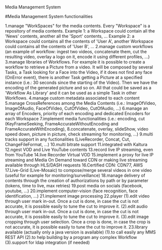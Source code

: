 Media Management System

#Media Management System functionalities

1.manage "WorkSpaces" for the media contents. Every "Workspace" is a repository of media contents. Example 1: a Workspace could contain all the 'News' contents, another all the 'Sport' contents, ... Example 2: a Workspace could contains all the contents of 'User A', another Workspace could contains all the contents of 'User B', ...
2.manage custom workflows (an example of workflow: ingest two videos, concatenate them, cut the resulting video, overlay a logo on it, encode it using different profiles, ...)
3.manage libraries of Workflows. For example it is possible to create a workflow to retrieve a Picture from a video. It will be composed by several Tasks, a Task looking for a Face into the Video, if it does not find any face (OnError event), there is another Task getting a Picture at a specified instance (i.e.: 30 seconds since the starting of the Video). Then we have the encoding of the generated picture and so on. All that could be saved as a 'Workflow As Library' and it can be used as a simple Task in other Workflows.
4.manage custom metadata associated to each content
5.manage CrossReferences among the Media Contents (i.e.: ImageOfVideo, ImageOfAudio, FaceOfVideo, CutOfVideo, CutOfAudio, ...)
6.manage an array of Encoders, priority of each encoding and dedicated Encoders for each Workspace
7.implement media functionalities (i.e.: encoding, cut (KeyFrameSeeking, FrameAccurateWithoutEncoding and FrameAccurateWithEncoding),
8.concatenate, overlay, slideShow, video speed down, picture in picture, check streaming for monitoring, ...)
9.multi tracks support in any fuctionalities (LiveRecorder, Concat, Cut, ChangeFileFormat, ...)
10.multi bitrate support
11.integrated with Kaltura
12.ngest VOD and Live YouTube contents
13.record live IP streaming, even from YouTube
14.live Recorder Virtual VOD
15.implement a proxy for live IP streaming and Media On Demand toward CDN or making live streaming available through HLS/DASH requests
16.Certified CDN: CDN77, AWS
17.Live-Grid (Live-Mosaic) to compose/merge several videos in one video (useful for example for monitoring/surveillance)
18.manage delivery of contents through the creation of authorizations by path or by parameter (tokens, time to live, max retries)
19.post media on socials (facebook, youtube, ...)
20.implement computer-vision (face recognition, face identification, ...)
21.implement image processing
22.player
(1).edit video through user mark in-out. Once a cut is done, in case the cut is not accurate, it is possible easily to tune the cut to improve it.
(2).edit audio through user mark in-out. Once a cut is done, in case the cut is not accurate, it is possible easily to tune the cut to improve it.
(3).edit image cropping through user selection. Once a crop is done, in case the crop is not accurate, it is possible easily to tune the cut to improve it.
23.library available (actually only a java version is available)
(1).to call easily any MMS REST API
(2).to help building by a program any complex Workflow
(3).support for ldap integration (if needed)

   <!--by 罗娜-->